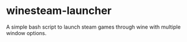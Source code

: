 # winesteam-launcher
A simple bash script to launch steam games through wine with multiple window options.

